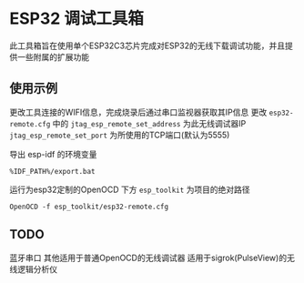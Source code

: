 # ESP32 调试工具箱

此工具箱旨在使用单个ESP32C3芯片完成对ESP32的无线下载调试功能，并且提供一些附属的扩展功能

## 使用示例
更改工具连接的WIFI信息，完成烧录后通过串口监视器获取其IP信息
更改 `esp32-remote.cfg` 中的 
`jtag_esp_remote_set_address` 为此无线调试器IP
`jtag_esp_remote_set_port` 为所使用的TCP端口(默认为5555)

导出 esp-idf 的环境变量
```
%IDF_PATH%/export.bat
```

运行为esp32定制的OpenOCD
下方 `esp_toolkit` 为项目的绝对路径
```
OpenOCD -f esp_toolkit/esp32-remote.cfg
```

## TODO
蓝牙串口
其他适用于普通OpenOCD的无线调试器
适用于sigrok(PulseView)的无线逻辑分析仪

